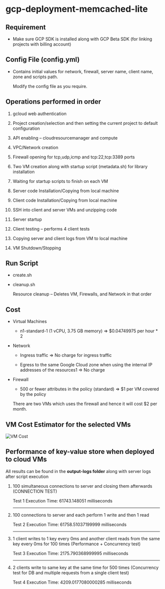 # gcp-deployment-memcached-lite

## Requirement
- Make sure GCP SDK is installed along with GCP Beta SDK (for linking projects with billing account)

## Config File (config.yml)
- Contains initial values for network, firewall, server name, client name, zone and scripts path.
  
  Modify the config file as you require.

## Operations performed in order
  1.	gcloud web authentication
  
  2.	Project creation/selection and then setting the current project to default configuration
  
  3.	API enabling – cloudresourcemanager and compute
  
  4.	VPC/Network creation 
  
  5.	Firewall opening for tcp,udp,icmp and tcp:22,tcp:3389 ports
  
  6.	Two VM creation along with startup script (metadata.sh) for library installation 
  
  7.	Waiting for startup scripts to finish on each VM

  8.	Server code Installation/Copying from local machine

  9.	Client code Installation/Copying from local machine
  
  10.	SSH into client and server VMs and unzipping code
  
  11.	Server startup 
  
  12.	Client testing – performs 4 client tests
  
  13.	Copying server and client logs from VM to local machine
  
  14.	VM Shutdown/Stopping

## Run Script
-	create.sh
-	cleanup.sh
    
    Resource cleanup – Deletes VM, Firewalls, and Network in that order

## Cost
- Virtual Machines
  -	n1-standard-1 (1 vCPU, 3.75 GB memory) => $0.04749975 per hour * 2
  
- Network
  -	Ingress	traffic	=> No charge for ingress traffic
  
  -	Egress to the same Google Cloud zone when using the internal IP addresses of the resources1	=> No charge

- Firewall 
  -	500 or fewer attributes in the policy (standard) => $1 per VM covered by the policy 
  
  There are two VMs which uses the firewall and hence it will cost $2 per month.

## VM Cost Estimator for the selected VMs
<img src="https://github.com/amolsangar/gcp-deployment-memcached-lite/blob/master/images/img1.jpg" alt='VM Cost'>
 
## Performance of key-value store when deployed to cloud VMs

All results can be found in the **output-logs folder** along with server logs after script execution

1.	100 simultaneous connections to server and closing them afterwards (CONNECTION TEST)
    
    Test 1 Execution Time: 61743.148051 milliseconds
    
    ----

2.	100 connections to server and each perform 1 write and then 1 read
    
    Test 2 Execution Time: 61758.51037199999 milliseconds
    
    ----

3.	1 client writes to 1 key every 0ms and another client reads from the same key every 0ms for 100 times (Performance + Concurrency test)
    
    Test 3 Execution Time: 2175.790368999995 milliseconds
    
    ----

4.	2 clients write to same key at the same time for 500 times (Concurrency test for DB and multiple requests from a single client test)
    
    Test 4 Execution Time: 4209.0177080000285 milliseconds
